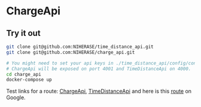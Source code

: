 # ChargeApi

## Try it out

```bash
git clone git@github.com:NIHERASE/time_distance_api.git
git clone git@github.com:NIHERASE/charge_api.git

# You might need to set your api keys in ./time_distance_api/config/config.exs
# ChargeApi will be exposed on port 4001 and TimeDistanceApi on 4000.
cd charge_api
docker-compose up
```

Test links for a route: [ChargeApi](http://localhost:4001/api/v1/get_charge?origin_lat=55.776451&origin_lon=37.655212&dest_lat=55.757399&dest_lon=37.660853),
[TimeDistanceApi](http://localhost:4000/api/v1/get_time_distance?origin_lat=55.776451&origin_lon=37.655212&dest_lat=55.757399&dest_lon=37.660853)
and here is this [route](https://www.google.ru/maps/dir/'55.776451,37.655212'/'55.757399,37.660853'/@55.7619876,37.6429937,14z/data=!3m1!4b1!4m9!4m8!1m3!2m2!1d37.655212!2d55.776451!1m3!2m2!1d37.660853!2d55.757399?hl=en) on Google.
